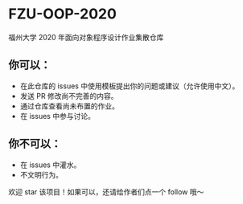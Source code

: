 # FZU-OOP-2020
福州大学 2020 年面向对象程序设计作业集散仓库

## 你可以：
- 在此仓库的 issues 中使用模板提出你的问题或建议（允许使用中文）。
- 发送 PR 修改尚不完善的内容。
- 通过仓库查看尚未布置的作业。
- 在 issues 中参与讨论。

## 你不可以：
- 在 issues 中灌水。
- 不文明行为。

欢迎 star 该项目！如果可以，还请给作者们点一个 follow 哦～
